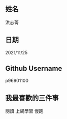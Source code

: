 姓名
----
洪志菁

日期
----
2021/11/25

Github Username
---------------

p96901100



我最喜歡的三件事
---------------

閱讀   上網學習   慢跑


